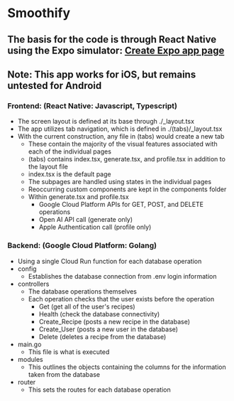 # Smoothify

## The basis for the code is through React Native using the Expo simulator: [Create Expo app page](https://docs.expo.dev/tutorial/create-your-first-app/)

## Note: This app works for iOS, but remains untested for Android

### Frontend: (React Native: Javascript, Typescript)
- The screen layout is defined at its base through ./_layout.tsx
- The app utilizes tab navigation, which is defined in ./(tabs)/_layout.tsx
- With the current construction, any file in (tabs) would create a new tab
  - These contain the majority of the visual features associated with each of the individual pages
  - (tabs) contains index.tsx, generate.tsx, and profile.tsx in addition to the layout file
  - index.tsx is the default page
  - The subpages are handled using states in the individual pages
  - Reoccurring custom components are kept in the components folder
  - Within generate.tsx and profile.tsx
    - Google Cloud Platform APIs for GET, POST, and DELETE operations
    - Open AI API call (generate only)
    - Apple Authentication call (profile only)

### Backend: (Google Cloud Platform: Golang)
- Using a single Cloud Run function for each database operation
- config
  - Establishes the database connection from .env login information
- controllers
  - The database operations themselves
  - Each operation checks that the user exists before the operation
    - Get (get all of the user's recipes)
    - Health (check the database connectivity)
    - Create_Recipe (posts a new recipe in the database)
    - Create_User (posts a new user in the database)
    - Delete (deletes a recipe from the database)
- main.go
  - This file is what is executed
- modules
  - This outlines the objects containing the columns for the information taken from the database
- router
  - This sets the routes for each database operation 
